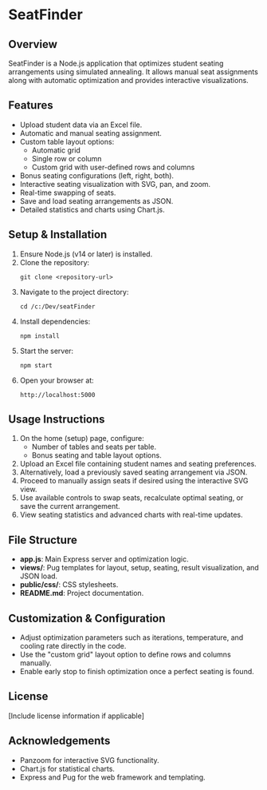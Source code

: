 # SeatFinder

## Overview
SeatFinder is a Node.js application that optimizes student seating arrangements using simulated annealing. It allows manual seat assignments along with automatic optimization and provides interactive visualizations.

## Features
- Upload student data via an Excel file.
- Automatic and manual seating assignment.
- Custom table layout options:
  - Automatic grid
  - Single row or column
  - Custom grid with user-defined rows and columns
- Bonus seating configurations (left, right, both).
- Interactive seating visualization with SVG, pan, and zoom.
- Real-time swapping of seats.
- Save and load seating arrangements as JSON.
- Detailed statistics and charts using Chart.js.

## Setup & Installation

1. Ensure Node.js (v14 or later) is installed.
2. Clone the repository:
   ```
   git clone <repository-url>
   ```
3. Navigate to the project directory:
   ```
   cd /c:/Dev/seatFinder
   ```
4. Install dependencies:
   ```
   npm install
   ```
5. Start the server:
   ```
   npm start
   ```
6. Open your browser at:
   ```
   http://localhost:5000
   ```

## Usage Instructions

1. On the home (setup) page, configure:
   - Number of tables and seats per table.
   - Bonus seating and table layout options.
2. Upload an Excel file containing student names and seating preferences.
3. Alternatively, load a previously saved seating arrangement via JSON.
4. Proceed to manually assign seats if desired using the interactive SVG view.
5. Use available controls to swap seats, recalculate optimal seating, or save the current arrangement.
6. View seating statistics and advanced charts with real-time updates.

## File Structure
- **app.js**: Main Express server and optimization logic.
- **views/**: Pug templates for layout, setup, seating, result visualization, and JSON load.
- **public/css/**: CSS stylesheets.
- **README.md**: Project documentation.

## Customization & Configuration

- Adjust optimization parameters such as iterations, temperature, and cooling rate directly in the code.
- Use the "custom grid" layout option to define rows and columns manually.
- Enable early stop to finish optimization once a perfect seating is found.

## License
[Include license information if applicable]

## Acknowledgements
- Panzoom for interactive SVG functionality.
- Chart.js for statistical charts.
- Express and Pug for the web framework and templating.
